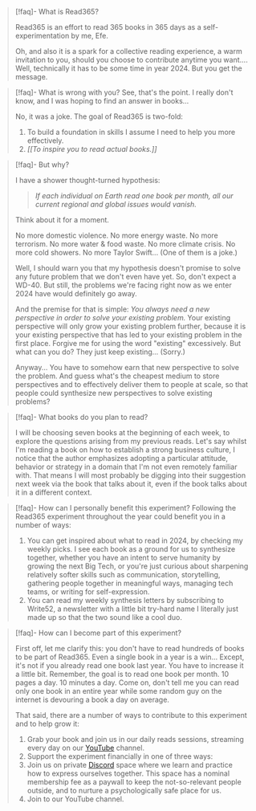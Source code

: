 
> [!faq]- What is Read365?
> 
> Read365 is an effort to read 365 books in 365 days as a self-experimentation by me, Efe.
> 
> Oh, and also it is a spark for a collective reading experience, a warm invitation to you, should you choose to contribute anytime you want.... Well, technically it has to be some time in year 2024. But you get the message.

> [!faq]- What is wrong with you?
> See, that's the point. I really don't know, and I was hoping to find an answer in books...
> 
> No, it was a joke. The goal of Read365 is two-fold:
> 1. To build a foundation in skills I assume I need to help you more effectively.
> 2. *[[To inspire you to read actual books.]]*

> [!faq]- But why?
> 
> I have a shower thought-turned hypothesis: 
> 
> > *If each individual on Earth read one book per month, all our current regional and global issues would vanish.*
> 
> Think about it for a moment.
> 
> No more domestic violence. No more energy waste. No more terrorism. No more water & food waste. No more climate crisis. No more cold showers. No more Taylor Swift... (One of them is a joke.)
> 
> Well, I should warn you that my hypothesis doesn't promise to solve any future problem that we don't even have yet. So, don't expect a WD-40. But still, the problems we're facing right now as we enter 2024 have would definitely go away.
> 
> And the premise for that is simple: *You always need a new perspective in order to solve your existing problem.* Your existing perspective will only grow your existing problem further, because it is your existing perspective that has led to your existing problem in the first place. Forgive me for using the word "existing" excessively. But what can you do? They just keep existing... (Sorry.)
> 
> Anyway... You have to somehow earn that new perspective to solve the problem. And guess what's the cheapest medium to store perspectives and to effectively deliver them to people at scale, so that people could synthesize new perspectives to solve existing problems?

> [!faq]- What books do you plan to read?
> 
> I will be choosing seven books at the beginning of each week, to explore the questions arising from my previous reads. Let's say whilst I'm reading a book on how to establish a strong business culture, I notice that the author emphasizes adopting a particular attitude, behavior or strategy in a domain that I'm not even remotely familiar with. That means I will most probably be digging into their suggestion next week via the book that talks about it, even if the book talks about it in a different context.

> [!faq]- How can I personally benefit this experiment?
> Following the Read365 experiment throughout the year could benefit you in a number of ways:
> 1. You can get inspired about what to read in 2024, by checking my weekly picks. I see each book as a ground for us to synthesize together, whether you have an intent to serve humanity by growing the next Big Tech, or you're just curious about sharpening relatively softer skills such as communication, storytelling, gathering people together in meaningful ways, managing tech teams, or writing for self-expression.
> 2. You can read my weekly synthesis letters by subscribing to Write52, a newsletter with a little bit try-hard name I literally just made up so that the two sound like a cool duo.

> [!faq]- How can I become part of this experiment?
> 
> First off, let me clarify this: you don't have to read hundreds of books to be part of Read365. Even a single book in a year is a win... Except, it's not if you already read one book last year. You have to increase it a little bit. Remember, the goal is to read one book per month. 10 pages a day. 10 minutes a day. Come on, don't tell me you can read only one book in an entire year while some random guy on the internet is devouring a book a day on average.
> 
> That said, there are a number of ways to contribute to this experiment and to help grow it:
> 1. Grab your book and join us in our daily reads sessions, streaming every day on our [YouTube]() channel.
> 3. Support the experiment financially in one of three ways:
> 	1. Join us on private [Discord](https://discord.gg/Pq9AH2Ra) space where we learn and practice how to express ourselves together. This space has a nominal membership fee as a paywall to keep the not-so-relevant people outside, and to nurture a psychologically safe place for us.
> 	3. Join to our YouTube channel.
